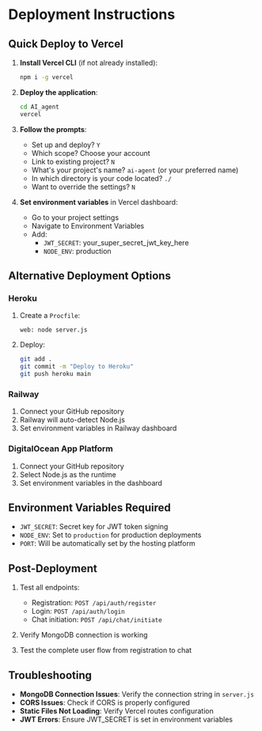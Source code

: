 # Deployment Instructions

## Quick Deploy to Vercel

1. **Install Vercel CLI** (if not already installed):
   ```bash
   npm i -g vercel
   ```

2. **Deploy the application**:
   ```bash
   cd AI_agent
   vercel
   ```

3. **Follow the prompts**:
   - Set up and deploy? `Y`
   - Which scope? Choose your account
   - Link to existing project? `N`
   - What's your project's name? `ai-agent` (or your preferred name)
   - In which directory is your code located? `./`
   - Want to override the settings? `N`

4. **Set environment variables** in Vercel dashboard:
   - Go to your project settings
   - Navigate to Environment Variables
   - Add:
     - `JWT_SECRET`: your_super_secret_jwt_key_here
     - `NODE_ENV`: production

## Alternative Deployment Options

### Heroku
1. Create a `Procfile`:
   ```
   web: node server.js
   ```

2. Deploy:
   ```bash
   git add .
   git commit -m "Deploy to Heroku"
   git push heroku main
   ```

### Railway
1. Connect your GitHub repository
2. Railway will auto-detect Node.js
3. Set environment variables in Railway dashboard

### DigitalOcean App Platform
1. Connect your GitHub repository
2. Select Node.js as the runtime
3. Set environment variables in the dashboard

## Environment Variables Required

- `JWT_SECRET`: Secret key for JWT token signing
- `NODE_ENV`: Set to `production` for production deployments
- `PORT`: Will be automatically set by the hosting platform

## Post-Deployment

1. Test all endpoints:
   - Registration: `POST /api/auth/register`
   - Login: `POST /api/auth/login`
   - Chat initiation: `POST /api/chat/initiate`

2. Verify MongoDB connection is working
3. Test the complete user flow from registration to chat

## Troubleshooting

- **MongoDB Connection Issues**: Verify the connection string in `server.js`
- **CORS Issues**: Check if CORS is properly configured
- **Static Files Not Loading**: Verify Vercel routes configuration
- **JWT Errors**: Ensure JWT_SECRET is set in environment variables
